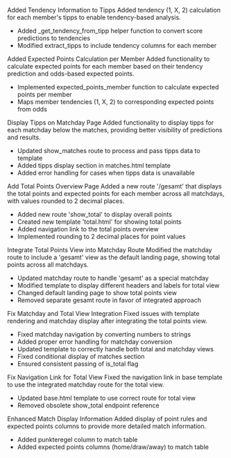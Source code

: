 Added Tendency Information to Tipps
Added tendency (1, X, 2) calculation for each member's tipps to enable tendency-based analysis.

- Added _get_tendency_from_tipp helper function to convert score predictions to tendencies
- Modified extract_tipps to include tendency columns for each member 

Added Expected Points Calculation per Member
Added functionality to calculate expected points for each member based on their tendency prediction and odds-based expected points.

- Implemented expected_points_member function to calculate expected points per member
- Maps member tendencies (1, X, 2) to corresponding expected points from odds 

Display Tipps on Matchday Page
Added functionality to display tipps for each matchday below the matches, providing better visibility of predictions and results.

- Updated show_matches route to process and pass tipps data to template
- Added tipps display section in matches.html template
- Added error handling for cases when tipps data is unavailable 

Add Total Points Overview Page
Added a new route '/gesamt' that displays the total points and expected points for each member across all matchdays, with values rounded to 2 decimal places.

- Added new route 'show_total' to display overall points
- Created new template 'total.html' for showing total points
- Added navigation link to the total points overview
- Implemented rounding to 2 decimal places for point values 

Integrate Total Points View into Matchday Route
Modified the matchday route to include a 'gesamt' view as the default landing page, showing total points across all matchdays.

- Updated matchday route to handle 'gesamt' as a special matchday
- Modified template to display different headers and labels for total view
- Changed default landing page to show total points view
- Removed separate gesamt route in favor of integrated approach 

Fix Matchday and Total View Integration
Fixed issues with template rendering and matchday display after integrating the total points view.

- Fixed matchday navigation by converting numbers to strings
- Added proper error handling for matchday conversion
- Updated template to correctly handle both total and matchday views
- Fixed conditional display of matches section
- Ensured consistent passing of is_total flag 

Fix Navigation Link for Total View
Fixed the navigation link in base template to use the integrated matchday route for the total view.

- Updated base.html template to use correct route for total view
- Removed obsolete show_total endpoint reference 

Enhanced Match Display Information
Added display of point rules and expected points columns to provide more detailed match information.

- Added punkteregel column to match table
- Added expected points columns (home/draw/away) to match table 